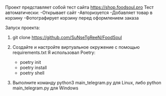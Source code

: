 Проект представляет собой тест сайта https://shop.foodsoul.pro
Тест автоматически:
-Открывает сайт
-Авторизуется
-Добавляет товар в корзину
-Фотографирует корзину перед оформлением заказа

Запуск проекта:

1. git clone https://github.com/SuNseTgReeN/FoodSoul

2. Создайте и настройте виртуальное окружение с помощью requirements.txt 
   Я использовал Poetry:
   - poetry init
   - poetry install
   - poetry shell

3. Выполните команду python3 main_telegram.py для Linux, либо python main_telegram.py для Windows
